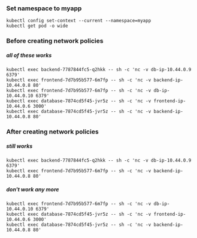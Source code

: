 ### Set namespace to myapp
    kubectl config set-context --current --namespace=myapp
    kubectl get pod -o wide

### Before creating network policies

##### all of these works
    kubectl exec backend-7787844fc5-q2hkk -- sh -c 'nc -v db-ip-10.44.0.9 6379'
    kubectl exec frontend-7d7b95b577-6m7fp -- sh -c 'nc -v backend-ip-10.44.0.8 80'
    kubectl exec frontend-7d7b95b577-6m7fp -- sh -c 'nc -v db-ip-10.44.0.10 6379'
    kubectl exec database-7874cd5f45-jvr5z -- sh -c 'nc -v frontend-ip-10.44.0.6 3000'
    kubectl exec database-7874cd5f45-jvr5z -- sh -c 'nc -v backend-ip-10.44.0.8 80'

### After creating network policies

##### still works
    kubectl exec backend-7787844fc5-q2hkk -- sh -c 'nc -v db-ip-10.44.0.9 6379'
    kubectl exec frontend-7d7b95b577-6m7fp -- sh -c 'nc -v backend-ip-10.44.0.8 80'

##### don't work any more
    kubectl exec frontend-7d7b95b577-6m7fp -- sh -c 'nc -v db-ip-10.44.0.10 6379'
    kubectl exec database-7874cd5f45-jvr5z -- sh -c 'nc -v frontend-ip-10.44.0.6 3000'
    kubectl exec database-7874cd5f45-jvr5z -- sh -c 'nc -v backend-ip-10.44.0.8 80'
